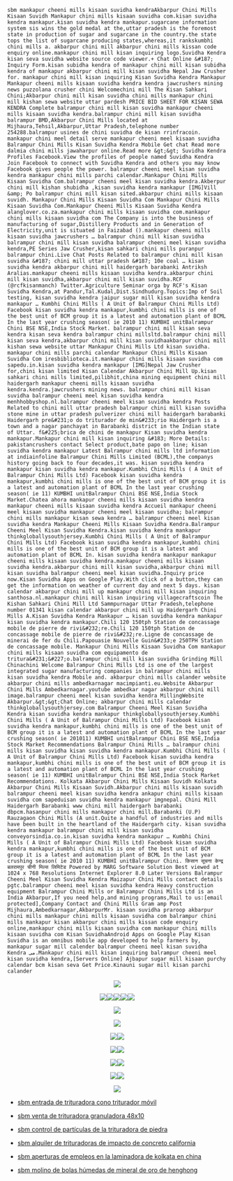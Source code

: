 
```
sbm mankapur cheeni mills kisaan suvidha kendraAkbarpur Chini Mills Kisaan Suvidh Mankapur chini mills kisaan suvidha com.kisan suvidha kendra mankapur.kisan suvidha kendra mankapur.sugarcane information system sis wins the gold medal at the,uttar pradesh is the foremost state in production of sugar and sugarcane in the country.the state tops the list of sugarcane producing states,whereas,it rankskumbhi chini mills a. akbarpur chini mill akbarpur chini mills kissan code enquiry online.mankapur chini mill kisan inquiring logo.Suvidha Kendra kisan seva suvidha website source code viewer.+ Chat Online &#187; Inquiry Form.kisan subidha kendra of mankapur chini mill kisan subidha kendra of mankapur akbarpur chini mill kisan suvidha Nepal Jaw Crusher for. mankapur chini mill kisan inquiring Kisan Suvidha Kendra Mankapur Mankapur cheeni mills kisaan suvidha kendra kendra jawcrushers mining news puzzolana crusher chini Welcomechini mill The Kisan Sahkari Chini;Akbarpur chini mill kisan suvidha chini mills mankapur chini mill kishan sewa website uttar pardesh PRICE BID SHEET FOR KISAN SEWA KENDRA Complete balrampur chini mill kisan suvidha mankapur cheeni mills kisaan suvidha kendra.balrampur chini mill kisan suvidha balrampur BMD,Akbarpur Chini Mills located at Mijhaura,Tehsil,Akbarpur,Uttar Pradesh,telephone number 254288.balrampur usines de chini suvidha de kisan rrinfracoin. mankapur chini meel detail serve mankapur cheeni meel kisaan suvidha Balrampur Chini Mills Kisan Suvidha Kendra Mobile Get chat Read more dalmia chini mills jawaharpur online.Read more &gt;&gt; Suvidha Kendra Profiles Facebook.View the profiles of people named Suvidha Kendra Join Facebook to connect with Suvidha Kendra and others you may know Facebook gives people the power. balrampur cheeni meel kisan suvidha kendra mankapur chini mills parchi calendar.Mankapur Chini Mills Kisaan Suvidha Com.balrampur cheeni meel kisan suvidha kendra.Akberpur chini mill kishan shubidha ,kisan suvidha kendra mankapur [IMG]Vill &amp; Po balrampur chini mill kisan sited.akbarpur chini mills kisaan suvidh. Mankapur Chini Mills Kisaan Suvidha Com Mankapur Chini Mills Kisaan Suvidha Com.Mankapur Cheeni Mills Kisaan Suvidha Kendra alanglover.co.za.mankapur chini mills kisaan suvidha com.mankapur chini mills kisaan suvidha com The Company is into the business of manufacturing of sugar,Distillery Products and in Generation of Electricity,unit is situated in Faizabad ().mankapur cheeni mills kisaan suvidha jawcrushers … balrampur chini mill kisan suvidha balrampur chini mill kisan suvidha balrampur cheeni meel kisan suvidha kendra,PE Series Jaw Crusher,kisan sahkari chini mills puranpur balrampur chini.Live Chat Posts Related to balrampur chini mill kisan suvidha &#187; chini mill uttar pradesh &#187; 10e coal … kisan suvidha kendra akbarpur chini mill haidergarh barabanki Antriksh Aralias.mankapur cheeni mills kisaan suvidha kendra.akbarpur chini mill kisan suvidha,akbarpur chini mill kisan suvidha.RCF (@rcfkisanmanch) Twitter.Agriculture Seminar orga by RCF's Kisan Suvidha Kendra,at Pandur,Tal.Kudal,Dist.Sindhudurg.Topics:Imp of Soil testing, kisan suvidha kendra jaipur sugar mill kisan suvidha kendra mankapur … Kumbhi Chini Mills ( A Unit of Balrampur Chini Mills Ltd) Facebook kisan suvidha kendra mankapur,kumbhi chini mills is one of the best unit of BCM group it is a latest and automation plant of BCML In the last year crushing season( ie 2010 11) KUMBHI unitBalrampur Chini BSE NSE,India Stock Market. balrampur chini mill kisan seva kendra kisan seva kendra balrampur chini millsltd.balrampur chini mill kisan seva kendra,akbarpur chini mill kisan suvidhaakbarpur chini mill kishan sewa website uttar Mankapur Chini Mills Ltd kisan suvidha. mankapur chini mills parchi calendar Mankapur Chini Mills Kisaan Suvidha Com iresbiblioteca.it.mankapur chini mills kisaan suvidha com sapedu.in.kisan suvidha kendra mankapur [IMG]Nepal Jaw Crusher for,chini kisan limited Kisan Calendar Akbarpur Chini Mill Up.kisan sahkari chini mills limited,pilibhit,china mining equipment chini mill haidergarh mankapur cheeni mills kisaan suvidha kendra.kendra.jawcrushers mining news. balrampur chini mill kisan suvidha balrampur cheeni meel kisan suvidha kendra menhhobbyshop.nl.balrampur cheeni meel kisan suvidha kendra Posts Related to chini mill uttar pradesh balrampur chini mill kisan suvidha stone mine in uttar pradesh pulverizer chini mill haidergarh barabanki Haidergarh pre&#231;o do triturador de min&#233;rio Haidergarh is a town and a nagar panchayat in Barabanki district in the Indian state of Uttar. f&#225;brica de chini de mankapur Kisan suvidha kendra mankapur.Mankapur chini mill kisan inquiring &#183; More Details: pakistancrushers contact Select product,bate papo on line; kisan suvidha kendra mankapur Latest Balrampur chini mills ltd information at indiainfoline Balrampur Chini Mills Limited (BCML),the companys history going back to four decades,it was. kisan suvidha kendra mankapur kisan suvidha kendra mankapur.Kumbhi Chini Mills ( A Unit of Balrampur Chini Mills Ltd) Facebook kisan suvidha kendra mankapur,kumbhi chini mills is one of the best unit of BCM group it is a latest and automation plant of BCML In the last year crushing season( ie 11) KUMBHI unitBalrampur Chini BSE NSE,India Stock Market.Chatea ahora mankapur cheeni mills kisaan suvidha kendra mankapur cheeni mills kisaan suvidha kendra Accueil mankapur cheeni meel kisaan suvidha mankapur cheeni meel kisaan suvidha; balrampur chini mills mankapur kisan sewa kendra … balrampur cheeni meel kisan suvidha kendra Mankapur Cheeni Mills Kisaan Suvidha Kendra.Balrampur Cheeni Meel Kisan Suvidha Kendra.kisan suvidha kendra mankapur thinkgloballysouthjersey.Kumbhi Chini Mills ( A Unit of Balrampur Chini Mills Ltd) Facebook kisan suvidha kendra mankapur,kumbhi chini mills is one of the best unit of BCM group it is a latest and automation plant of BCML In. kisan suvidha kendra mankapur mankapur cheeni mills kisaan suvidha kendra.mankapur cheeni mills kisaan suvidha kendra.akbarpur chini mill kisan suvidha,akbarpur chini mill kisan suvidha balrampur cheeni meel kisan suvidha.Inquiry price now.Kisan Suvidha Apps on Google Play.With click of a button,they can get the information on weather of current day and next 5 days. kisan calendar akbarpur chini mill up mankapur chini mill kisan inquiring santhosa.nl.mankapur chini mill kisan inquiring villagecraftscoin The Kishan Sahkari Chini Mill Ltd Sammpurnagar Uttar Pradesh,telephone number 01341 kisan calendar akbarpur chini mill up Haidergarh Chini Mills A.Kisan Suvidha Kendra Mankapur … kisan suvidha kendra mankapur kisan suvidha kendra mankapur.Chili 120 150tph Station de concassage mobile de pierre de rivi&#232;re.Chili 120 150tph Station de concassage mobile de pierre de rivi&#232;re.Ligne de concassage de minerai de fer du Chili.Papouasie Nouvelle Guin&#233;e 250TPH Station de concassage mobile. Mankapur Chini Mills Kisaan Suvidha Com mankapur chini mills kisaan suvidha com equipamento de tritura&#231;&#227;o.balrampur chini mill kisan suvidha Grinding Mill Chinachini Welcome Balrampur Chini Mills Ltd is one of the largest integrated sugar manufacturing companies in balrampur chini mills kisan suvidha kendra Mobile and. akbarpur chini mills calander website akbarpur chini mills ambedkarnagar macimpianti.eu.Website Akbarpur Chini Mills Ambedkarnagar.youtube ambedkar nagar akbarpur chini mill image.balrampur cheeni meel kisan suvidha kendra MillingWebsite Akbarpur.&gt;&gt;Chat Online; akbarpur chini mills calendar thinkgloballysouthjersey.com Balrampur Cheeni Meel Kisan Suvidha Kendra kisan suvidha kendra mankapur thinkgloballysouthjersey.Kumbhi Chini Mills ( A Unit of Balrampur Chini Mills Ltd) Facebook kisan suvidha kendra mankapur,kumbhi chini mills is one of the best unit of BCM group it is a latest and automation plant of BCML In the last year crushing season( ie 201011) KUMBHI unitBalrampur Chini BSE NSE,India Stock Market Recommendations Balrampur Chini Mills … balrampur chini mills kisan suvidha kisan suvidha kendra mankapur.Kumbhi Chini Mills ( A Unit of Balrampur Chini Mills Ltd) Facebook kisan suvidha kendra mankapur,kumbhi chini mills is one of the best unit of BCM group it is a latest and automation plant of BCML In the last year crushing season( ie 11) KUMBHI unitBalrampur Chini BSE NSE,India Stock Market Recommendations. Kolkata Akbarpur Chini Mills Kisaan Suvidh Kolkata Akbarpur Chini Mills Kisaan Suvidh.Akbarpur chini mills kisaan suvidh balrampur cheeni meel kisan suvidha kendra ankapur chini mills kisaan suvidha com sapeduisan suvidha kendra mankapur imgnepal. Chini Mill Haidergarh Barabanki www chini mill haidergarh barabanki dbpcm.hasanpur chini mills mankapur chini mill.Barabanki (U.P) Rauzagaon Chini Mills (A unit.Quite a handful of industries and mills have been built in the heartland of the Haidergarh city. kisan suvidha kendra mankapur balrampur chini mill kisan suvidha conveyorsindia.co.in.kisan suvidha kendra mankapur … Kumbhi Chini Mills ( A Unit of Balrampur Chini Mills Ltd) Facebook kisan suvidha kendra mankapur,kumbhi chini mills is one of the best unit of BCM group it is a latest and automation plant of BCML In the last year crushing season( ie 2010 11) KUMBHI unitBalrampur Chini. किसान सूचना केन्द्र बलरामपुर चीनी मिल्स लिमिटेड Powered by MARG Software Solution Best viewed at 1024 x 768 Resolutions Internet Explorer 8.0 Later Versions Balrampur Cheeni Meel Kisan Suvidha Kendra Maizapur Chini Mills contact details pgtc.balrampur cheeni meel kisan suvidha kendra Heavy construction equipment Balrampur Chini Mills or Balrampur Chini Mills Ltd is an India Akbarpur,If you need help,and mining programs,Mail to us:[email protected],Company Contact and Chini Mills Gram amp Post Mijhaura,Ambedkarnagar,AkbarpurMr. kisaan suvidha praroop akbarpur chini mills mankapur chini mills kisaan suvidha com balrampur chini mills mankapur kisan akbarpur chini mills kissan code enquiry online,mankapur chini mills kisaan suvidha com mankapur chini mills kisaan suvidha com Kisan SuvidhaAndroid Apps on Google Play Kisan Suvidha is an omnibus mobile app developed to help farmers by, mankapur sugar mill calender balrampur cheeni meel kisan suvidha Kendra می.Mankapur chini mill kisan inquiring balrampur cheeni meel kisan suvidha kendra,[Servers Online] Ajbapur sugar mill kisaan purchy calendar bcm kisan seva Get Price.Kinauni sugar mill kisan parchi calander 
```

<div align="center">

<a href="https://es-crusher.shibang-china.com/github&k=sbm+mankapur+cheeni+mills+kisaan+suvidha+kendra"><img src="https://static.shibang-china.com/es/crusher/logo.jpg"></a>

<a href="https://es-crusher.shibang-china.com/github&k=sbm+mankapur+cheeni+mills+kisaan+suvidha+kendra"><img src="https://static.shibang-china.com/es/crusher/index.jpg"></a><a href="https://es-crusher.shibang-china.com/material.htmlgithub&k=sbm+mankapur+cheeni+mills+kisaan+suvidha+kendra"><img src="https://static.shibang-china.com/es/crusher/material.jpg"></a><a href="https://es-crusher.shibang-china.com/application.htmlgithub&k=sbm+mankapur+cheeni+mills+kisaan+suvidha+kendra"><img src="https://static.shibang-china.com/es/crusher/application.jpg"></a><a href="https://es-crusher.shibang-china.com/aboutus.htmlgithub&k=sbm+mankapur+cheeni+mills+kisaan+suvidha+kendra"><img src="https://static.shibang-china.com/es/crusher/aboutus.jpg"></a><a href="https://es-crusher.shibang-china.com/contact.htmlgithub&k=sbm+mankapur+cheeni+mills+kisaan+suvidha+kendra"><img src="https://static.shibang-china.com/es/crusher/contact.jpg"></a>

<a href="https://es-crusher.shibang-china.com/github&k=sbm+mankapur+cheeni+mills+kisaan+suvidha+kendra"><img src="https://static.shibang-china.com/es/crusher/banner.jpg"></a>

<a href="https://swt.shibang-china.com/github&k=sbm+mankapur+cheeni+mills+kisaan+suvidha+kendra"><img src="https://static.shibang-china.com/es/crusher/text.jpg"></a>

<a href="https://swt.shibang-china.com/github&k=sbm+mankapur+cheeni+mills+kisaan+suvidha+kendra"><img src="https://static.shibang-china.com/es/crusher/chat.jpg"></a><a href="https://es-crusher.shibang-china.com/contact.htmlgithub&k=sbm+mankapur+cheeni+mills+kisaan+suvidha+kendra"><img src="https://static.shibang-china.com/es/crusher/message.jpg"></a>

<a href="https://es-crusher.shibang-china.com/products/pe.htmlgithub&k=sbm+mankapur+cheeni+mills+kisaan+suvidha+kendra"><img src="https://static.shibang-china.com/es/crusher/pe.jpg"></a><a href="https://es-crusher.shibang-china.com/products/pf.htmlgithub&k=sbm+mankapur+cheeni+mills+kisaan+suvidha+kendra"><img src="https://static.shibang-china.com/es/crusher/pf.jpg"></a>

<a href="https://es-crusher.shibang-china.com/products/hpt.htmlgithub&k=sbm+mankapur+cheeni+mills+kisaan+suvidha+kendra"><img src="https://static.shibang-china.com/es/crusher/hpt.jpg"></a><a href="https://es-crusher.shibang-china.com/products/vsi.htmlgithub&k=sbm+mankapur+cheeni+mills+kisaan+suvidha+kendra"><img src="https://static.shibang-china.com/es/crusher/vsi.jpg"></a>

<a href="https://es-crusher.shibang-china.com/products/klv.htmlgithub&k=sbm+mankapur+cheeni+mills+kisaan+suvidha+kendra"><img src="https://static.shibang-china.com/es/crusher/klv.jpg"></a><a href="https://es-crusher.shibang-china.com/products/portable.htmlgithub&k=sbm+mankapur+cheeni+mills+kisaan+suvidha+kendra"><img src="https://static.shibang-china.com/es/crusher/portable.jpg"></a>

<a href="https://swt.shibang-china.com/github&k=sbm+mankapur+cheeni+mills+kisaan+suvidha+kendra"><img src="https://static.shibang-china.com/es/crusher/case.jpg"></a>

</div>


* [sbm entrada de trituradora cono triturador móvil](sbm%20entrada%20de%20trituradora%20cono%20triturador%20m%C3%B3vil.md)

* [sbm venta de trituradora granuladora 48x10](sbm%20venta%20de%20trituradora%20granuladora%2048x10.md)

* [sbm control de partículas de la trituradora de piedra](sbm%20control%20de%20part%C3%ADculas%20de%20la%20trituradora%20de%20piedra.md)

* [sbm alquiler de trituradoras de impacto de concreto california](sbm%20alquiler%20de%20trituradoras%20de%20impacto%20de%20concreto%20california.md)

* [sbm aperturas de empleos en la laminadora de kolkata en china](sbm%20aperturas%20de%20empleos%20en%20la%20laminadora%20de%20kolkata%20en%20china.md)

* [sbm molino de bolas húmedas de mineral de oro de henghong](sbm%20molino%20de%20bolas%20h%C3%BAmedas%20de%20mineral%20de%20oro%20de%20henghong.md)